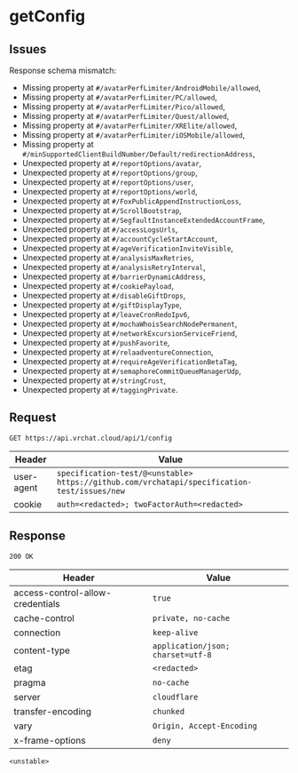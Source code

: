 # getConfig

## Issues
Response schema mismatch:
* Missing property at ``#/avatarPerfLimiter/AndroidMobile/allowed``,
* Missing property at ``#/avatarPerfLimiter/PC/allowed``,
* Missing property at ``#/avatarPerfLimiter/Pico/allowed``,
* Missing property at ``#/avatarPerfLimiter/Quest/allowed``,
* Missing property at ``#/avatarPerfLimiter/XRElite/allowed``,
* Missing property at ``#/avatarPerfLimiter/iOSMobile/allowed``,
* Missing property at ``#/minSupportedClientBuildNumber/Default/redirectionAddress``,
* Unexpected property at ``#/reportOptions/avatar``,
* Unexpected property at ``#/reportOptions/group``,
* Unexpected property at ``#/reportOptions/user``,
* Unexpected property at ``#/reportOptions/world``,
* Unexpected property at ``#/FoxPublicAppendInstructionLoss``,
* Unexpected property at ``#/ScrollBootstrap``,
* Unexpected property at ``#/SegfaultInstanceExtendedAccountFrame``,
* Unexpected property at ``#/accessLogsUrls``,
* Unexpected property at ``#/accountCycleStartAccount``,
* Unexpected property at ``#/ageVerificationInviteVisible``,
* Unexpected property at ``#/analysisMaxRetries``,
* Unexpected property at ``#/analysisRetryInterval``,
* Unexpected property at ``#/barrierDynamicAddress``,
* Unexpected property at ``#/cookiePayload``,
* Unexpected property at ``#/disableGiftDrops``,
* Unexpected property at ``#/giftDisplayType``,
* Unexpected property at ``#/leaveCronRedoIpv6``,
* Unexpected property at ``#/mochaWhoisSearchNodePermanent``,
* Unexpected property at ``#/networkExcursionServiceFriend``,
* Unexpected property at ``#/pushFavorite``,
* Unexpected property at ``#/relaadventureConnection``,
* Unexpected property at ``#/requireAgeVerificationBetaTag``,
* Unexpected property at ``#/semaphoreCommitQueueManagerUdp``,
* Unexpected property at ``#/stringCrust``,
* Unexpected property at ``#/taggingPrivate``.
## Request
`GET https://api.vrchat.cloud/api/1/config`

| Header | Value |
| ------ | ----- |
| user-agent | `specification-test/@<unstable> https://github.com/vrchatapi/specification-test/issues/new` |
| cookie | `auth=<redacted>; twoFactorAuth=<redacted>` |


## Response
`200 OK`

| Header | Value |
| ------ | ----- |
| access-control-allow-credentials | `true` |
| cache-control | `private, no-cache` |
| connection | `keep-alive` |
| content-type | `application/json; charset=utf-8` |
| etag | `<redacted>` |
| pragma | `no-cache` |
| server | `cloudflare` |
| transfer-encoding | `chunked` |
| vary | `Origin, Accept-Encoding` |
| x-frame-options | `deny` |

```jsonc
<unstable>
```
